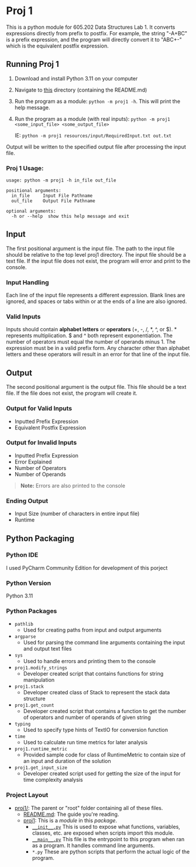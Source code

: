 # Proj 1

This is a python module for 605.202 Data Structures Lab 1. It converts 
expressions directly from prefix to postfix. For example, the string "-A+BC" 
is a prefix expression, and the program will directly convert it to "ABC+-" 
which is the equivalent postfix expression.

## Running Proj 1

1. Download and install Python 3.11 on your computer
2. Navigate to [this](.) directory (containing the README.md)
3. Run the program as a module: `python -m proj1 -h`. This will print the help message.
4. Run the program as a module (with real inputs): `python -m proj1 <some_input_file> <some_output_file>`

   IE: `python -m proj1 resources/input/RequiredInput.txt out.txt`

Output will be written to the specified output file after processing the input file.

### Proj 1 Usage:

```commandline
usage: python -m proj1 -h in_file out_file

positional arguments:
  in_file     Input File Pathname
  out_file    Output File Pathname

optional arguments:
  -h or --help  show this help message and exit
```

## Input
The first positional argument is the input file. The path to the input 
file should be relative to the top level proj1 directory. The input file 
should be a text file. If the input file does not exist, the program will 
error and print to the console.

### Input Handling
Each line of the input file represents a different expression. Blank lines 
are ignored, and spaces or tabs within or at the ends of a line are also 
ignored.

### Valid Inputs
Inputs should contain **alphabet letters** or **operators** (+, -, /, *, ^, 
or $). * represents multiplication. $ and ^ both represent exponentiation. 
The number of operators must equal the number of operands minus 1. The 
expression must be in a valid prefix form. Any character other than alphabet 
letters and these operators will result in an error for that line of the 
input file. 

## Output
The second positional argument is the output file. This file should be a 
text file. If the file does not exist, the program will create it.

### Output for Valid Inputs
* Inputted Prefix Expression
* Equivalent Postfix Expression

### Output for Invalid Inputs
* Inputted Prefix Expression
* Error Explained
* Number of Operators
* Number of Operands

> **Note:** Errors are also printed to the console

### Ending Output
* Input Size (number of characters in entire input file)
* Runtime 

## Python Packaging

### Python IDE 
I used PyCharm Community Edition for development of this porject

### Python Version
Python 3.11

### Python Packages

* `pathlib`
    * Used for creating paths from input and output arguments
* `argparse`
    * Used for parsing the command line arguments containing the 
      input and output text files
* `sys`
  * Used to handle errors and printing them to the console
* `proj1.modify_strings`
  * Developer created script that contains functions for string manipulation 
* `proj1.stack`
  * Developer created class of Stack to represent the stack data structure
* `proj1.get_count`
  * Developer created script that contains a function to get the number of operators and number of 
    operands of given string
* `typing`
  * Used to specify type hints of TextIO for 
    conversion function
* `time`
  * Used to calculate run time metrics for later analysis
* `proj1.runtime_metric`
  * Provided sample code for class of RuntimeMetric to contain size of an input and duration 
    of the solution
* `proj1.get_input_size`
  * Developer created script used for getting the size of the input for time 
    complexity analysis

### Project Layout

* [proj1/](.): The parent or "root" folder containing all of these files.
    * [README.md](README.md):
      The guide you're reading.
    * [proj1](proj1): 
      This is a *module* in this *package*.
      * [`__init__.py`](proj1/__init__.py) 
        This is used to expose what functions, variables, classes, etc. are 
        exposed when scripts import this module.
      * [`__main__.py`](proj1/__main__.py) 
        This file is the entrypoint to this program when ran as a program. 
        It handles command line arguments.
      * `*.py` 
        These are python scripts that perform the actual logic of the program.






